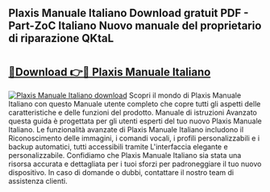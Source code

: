 ## Plaxis Manuale Italiano Download gratuit PDF - Part-ZoC Italiano Nuovo manuale del proprietario di riparazione QKtaL

# <h2><a href="http://dfbny79.blite.top/?on=Plaxis+Manuale+Italiano">🔗Download 👉🔴 Plaxis Manuale Italiano</a></h2>

[![Plaxis Manuale Italiano download](https://i.imgur.com/lujVjoI.png)](http://dfbny79.blite.top/?on=Plaxis+Manuale+Italiano)
Scopri il mondo di Plaxis Manuale Italiano con questo Manuale utente completo che copre tutti gli aspetti delle caratteristiche e delle funzioni del prodotto. Manuale di istruzioni Avanzato questa guida è progettata per gli utenti esperti del tuo nuovo Plaxis Manuale Italiano. Le funzionalità avanzate di Plaxis Manuale Italiano includono il Riconoscimento delle immagini, i comandi vocali, i profili personalizzabili e i backup automatici, tutti accessibili tramite L'interfaccia elegante e personalizzabile. Confidiamo che Plaxis Manuale Italiano sia stata una risorsa accurata e dettagliata per i tuoi sforzi per padroneggiare il tuo nuovo dispositivo. In caso di domande o dubbi, contattare il nostro team di assistenza clienti.
